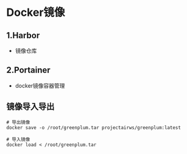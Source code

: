# Docker镜像

## 1.Harbor

* 镜像仓库

## 2.Portainer

* docker镜像容器管理



## 镜像导入导出

```shell
# 导出镜像
docker save -o /root/greenplum.tar projectairws/greenplum:latest

# 导入镜像
docker load < /root/greenplum.tar
```

